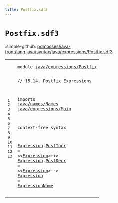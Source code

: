 ```yaml
---
title: Postfix.sdf3
---
```


# `Postfix.sdf3`

:simple-github: [pdmosses/java-front/lang.java/syntax/java/expressions/Postfix.sdf3]

[pdmosses/java-front/lang.java/syntax/java/expressions/Postfix.sdf3]: https://github.com/pdmosses/java-front/blob/master/lang.java/syntax/java/expressions/Postfix.sdf3 "The source file on GitHub"

<div class="sdf3"><table class="highlighttable"><tbody><tr><td class="linenos"><div class="linenodiv"><pre><span></span>1
2
3
4
5
6
7
8
9
10
11
12
13
</pre></div></td>
<td class="code"><pre><code><span class="keyword">module</span> <a href="../Main.sdf3#java/expressions/Postfix_314_338" id="java/expressions/Postfix_7_31" title="Referenced at ../Main.sdf3 line 14">java/expressions/Postfix</a>

<span class="layout">// 15.14. Postfix Expressions</span>

<span class="keyword">imports</span>
  <a href="../../names/Names.sdf3#java/names/Names_7_23" id="java/names/Names_74_90" title="Defined at ../../names/Names.sdf3 line 1">java/names/Names</a>
  <a href="../Main.sdf3#java/expressions/Main_7_28" id="java/expressions/Main_93_114" title="Defined at ../Main.sdf3 line 1">java/expressions/Main</a>

<span class="keyword">context-free syntax</span>
  
  <a href="#Expression_206_216" id="Expression_141_151" title="Referenced at line 12">Expression</a>.<span class="cons_Constructor"><a href="../Disambiguation.sdf3#PostIncr_1217_1225" id="PostIncr_152_160" title="Referenced at ../Disambiguation.sdf3 line 60">PostIncr</a></span> = &lt;&lt;<a href="#Expression_141_151" id="Expression_165_175" title="Defined at line 11, 12, 13">Expression</a>&gt;<span class="cons_String">++</span>&gt;
  <a href="#Expression_206_216" id="Expression_182_192" title="Referenced at line 12">Expression</a>.<span class="cons_Constructor"><a href="../Disambiguation.sdf3#PostDecr_1242_1250" id="PostDecr_193_201" title="Referenced at ../Disambiguation.sdf3 line 61">PostDecr</a></span> = &lt;&lt;<a href="#Expression_141_151" id="Expression_206_216" title="Defined at line 11, 12, 13">Expression</a>&gt;<span class="cons_String">--</span>&gt;
  <a href="#Expression_206_216" id="Expression_223_233" title="Referenced at line 12">Expression</a> = <a href="../../names/Names.sdf3#ExpressionName_176_190" id="ExpressionName_236_250" title="Defined at ../../names/Names.sdf3 line 13, 25, 26">ExpressionName</a>
</code></pre></td></tr></tbody></table></div>